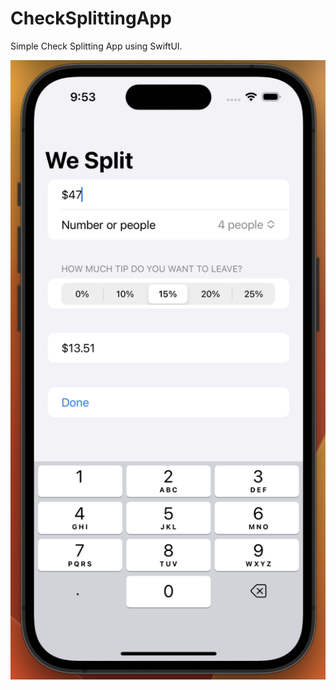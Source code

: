 # CheckSplittingApp
Simple Check Splitting App using SwiftUI.

![Alt Text](https://github.com/lyaciocarlia/CheckSplittingApp/blob/main/Screenshot%202023-08-11%20at%2009.53.17.png)
